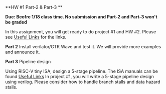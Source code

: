 **HW #1  Part-2  & Part-3 **

**Due: Beofre 1/18 class time. No submission and Part-2 and Part-3 won't be graded** 


In this assignment, you will get ready to do project #1 and HW #2. 
Please see  [Useful Links](Spring_2023/sw.md) for the links. 

**Part 2**  Install verilator/GTK Wave  and test it. 
We will provide more examples and announce it. 


**Part 3** Pipeline design 

Using RISC-V tiny ISA, design a 5-stage pipeline. The ISA manuals can be found  [Useful Links](Spring_2023/sw.md)
In project #1, you will write a 5-stage pipeline design using verilog. 
Please consider how to handle branch stalls and data hazard stalls.
